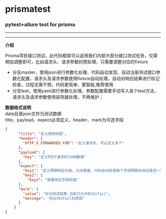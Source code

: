 # prismatest  
### pytest+allure test for prisma   
___

___
**介绍**  

Prisma项目接口测试，此代码框架可以适用我们内部大部分接口测试任务，仅需稍加调整即可，比如请求头、请求参数的预处理，只需要调整对应的fixture  
- 分支master，使用json进行参数化处理，代码自动发现、自动注册测试接口参数化配置，请求头及请求参数使用fixture自动处理，自动对响应结果进行标记检查，过程无需干预，代码更简单、更智能,推荐使用
- 分支test，使用yaml进行参数化处理，参数配置需要手动写入各个test方法，请求头及请求参数使用装饰器处理，不再维护；    

**数据格式说明**  
data目录json文件为测试数据  
title，payload，expect必须定义，header、mark为可选字段
```json
{
      "title": "定义用例标题", 
      "header": {
        "HTTP_X_FORWARDED_FOR": "定义请求头，可以定义多个"
      },
      "payload": {
        "key": "定义POST请求的JSON数据"
      },
      "expect": {
        "key1": "定义预期响应内容，允许嵌套，代码自动检查每个字段预期与响应是否一致",
        "key2": {
          "key3": "嵌套响应字段检查"
      },
      "mark": {
        "value": "标记测试结果,当前只允许标记xfail",
        "message": "标记为xfail的原因"
      }
    }
}
```
